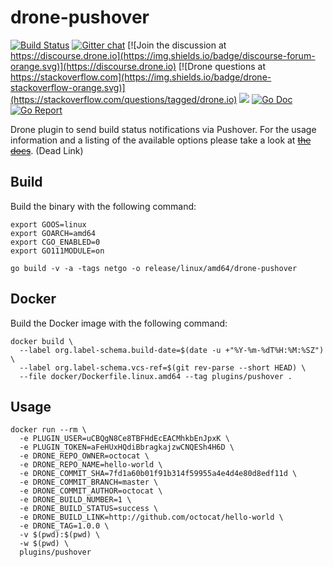 # drone-pushover

[![Build Status](http://cloud.drone.io/api/badges/drone-plugins/drone-pushover/status.svg)](http://cloud.drone.io/drone-plugins/drone-pushover)
[![Gitter chat](https://badges.gitter.im/drone/drone.png)](https://gitter.im/drone/drone)
[![Join the discussion at https://discourse.drone.io](https://img.shields.io/badge/discourse-forum-orange.svg)](https://discourse.drone.io)
[![Drone questions at https://stackoverflow.com](https://img.shields.io/badge/drone-stackoverflow-orange.svg)](https://stackoverflow.com/questions/tagged/drone.io)
[![](https://images.microbadger.com/badges/image/plugins/pushover.svg)](https://microbadger.com/images/plugins/pushover "Get your own image badge on microbadger.com")
[![Go Doc](https://godoc.org/github.com/drone-plugins/drone-pushover?status.svg)](http://godoc.org/github.com/drone-plugins/drone-pushover)
[![Go Report](https://goreportcard.com/badge/github.com/drone-plugins/drone-pushover)](https://goreportcard.com/report/github.com/drone-plugins/drone-pushover)

Drone plugin to send build status notifications via Pushover. For the usage information and a listing of the available options please take a look at [~~the docs~~](http://plugins.drone.io/drone-plugins/drone-pushover/). (Dead Link)

## Build

Build the binary with the following command:

```console
export GOOS=linux
export GOARCH=amd64
export CGO_ENABLED=0
export GO111MODULE=on

go build -v -a -tags netgo -o release/linux/amd64/drone-pushover
```

## Docker

Build the Docker image with the following command:

```console
docker build \
  --label org.label-schema.build-date=$(date -u +"%Y-%m-%dT%H:%M:%SZ") \
  --label org.label-schema.vcs-ref=$(git rev-parse --short HEAD) \
  --file docker/Dockerfile.linux.amd64 --tag plugins/pushover .
```

## Usage

```console
docker run --rm \
  -e PLUGIN_USER=uCBQgN8Ce8TBFHdEcEACMhkbEnJpxK \
  -e PLUGIN_TOKEN=aFeHUxHQdiBbragkajzwCNQESh4H6D \
  -e DRONE_REPO_OWNER=octocat \
  -e DRONE_REPO_NAME=hello-world \
  -e DRONE_COMMIT_SHA=7fd1a60b01f91b314f59955a4e4d4e80d8edf11d \
  -e DRONE_COMMIT_BRANCH=master \
  -e DRONE_COMMIT_AUTHOR=octocat \
  -e DRONE_BUILD_NUMBER=1 \
  -e DRONE_BUILD_STATUS=success \
  -e DRONE_BUILD_LINK=http://github.com/octocat/hello-world \
  -e DRONE_TAG=1.0.0 \
  -v $(pwd):$(pwd) \
  -w $(pwd) \
  plugins/pushover
```
